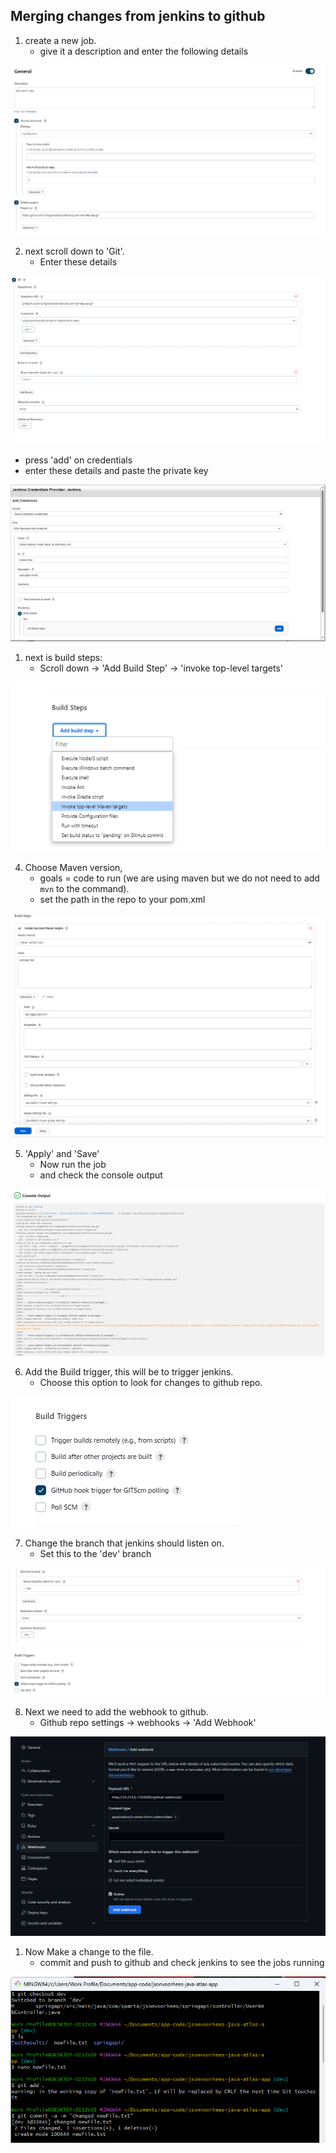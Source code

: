 ## Merging changes from jenkins to github

1. create a new job.
    - give it a description and enter the following details

![new job](<Screenshot 2024-01-10 113401.png>)

2. next scroll down to 'Git'.
    - Enter these details
   

![git](<Screenshot 2024-01-10 112125.png>)

   - press 'add' on credentials
   - enter these details and paste the private key
  
![Alt text](<Screenshot 2024-01-10 120406.png>)


1. next is build steps:
    - Scroll down -> 'Add Build Step' -> 'invoke top-level targets'

![build steps](<Screenshot 2024-01-10 105253.png>)

4. Choose Maven version,
    - goals = code to run (we are using maven but we do not need to add `mvn` to the command).
    - set the path in the repo to your pom.xml

![mvn](<Screenshot 2024-01-10 105740.png>)

5. 'Apply' and 'Save'
    - Now run the job
    - and check the console output 
  
![console output](<Screenshot 2024-01-10 115530.png>)


6. Add the Build trigger, this will be to trigger jenkins.
   - Choose this option to look for changes to github repo.
  
![Alt text](<Screenshot 2024-01-10 120644.png>)

7. Change the branch that jenkins should listen on.
   - Set this to the 'dev' branch

![Alt text](<Screenshot 2024-01-10 120810.png>)

8. Next we need to add the webhook to github.
   - Github repo settings -> webhooks -> 'Add Webhook'

![Alt text](<Screenshot 2024-01-10 121224.png>)



1.  Now Make a change to the file.
    - commit and push to github and check jenkins to see the jobs running

![Alt text](<Screenshot 2024-01-10 143254.png>)